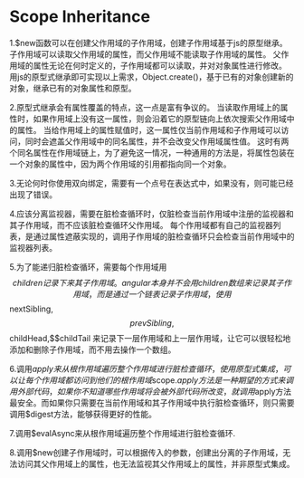 # Scope Inheritance

1.$new函数可以在创建父作用域的子作用域，创建子作用域基于js的原型继承。
子作用域可以读取父作用域的属性，而父作用域不能读取子作用域的属性。
父作用域的属性无论在何时定义的，子作用域都可以读取，并对对象属性进行修改。
用js的原型式继承即可实现以上需求，Object.create()，基于已有的对象创建新的对象，继承已有的对象属性和原型。

2.原型式继承会有属性覆盖的特点，这一点是富有争议的。
当读取作用域上的属性时，如果作用域上没有这一属性，则会沿着它的原型链向上依次搜索父作用域中的属性。
当给作用域上的属性赋值时，这一属性仅当前作用域和子作用域可以访问，同时会遮盖父作用域中的同名属性，并不会改变父作用域属性值。
这时有两个同名属性在作用域链上，为了避免这一情况，一种通用的方法是，将属性包装在一个对象的属性中，因为两个作用域的引用都指向同一个对象。

3.无论何时你使用双向绑定，需要有一个点号在表达式中，如果没有，则可能已经出现了错误。

4.应该分离监视器，需要在脏检查循环时，仅脏检查当前作用域中注册的监视器和其子作用域，而不应该脏检查循环父作用域。
每个作用域都有自己的监视器列表，是通过属性遮蔽实现的，调用子作用域的脏检查循环只会检查当前作用域中的监视器列表。

5.为了能递归脏检查循环，需要每个作用域用$$children记录下来其子作用域。
angular本身并不会用children数组来记录其子作用域，而是通过一个链表记录子作用域，使用$$nextSibling, $$prevSibling, $$childHead,$$childTail
来记录下一层作用域和上一层作用域，让它可以很轻松地添加和删除子作用域，而不用去操作一个数组。

6.调用$apply来从根作用域遍历整个作用域进行脏检查循环，使用原型式集成，可以让每个作用域都访问到他们的根作用域$scope.$apply方法是一种期望的方式来调用外部代码，如果你不知道哪些作用域将会被外部代码所改变，就调用$apply方法最安全。而如果你只需要在当前作用域和其子作用域中执行脏检查循环，则只需要调用$digest方法，能够获得更好的性能。

7.调用$evalAsync来从根作用域遍历整个作用域进行脏检查循环.

8.调用$new创建子作用域时，可以根据传入的参数，创建出分离的子作用域，无法访问其父作用域上的属性，也无法监视其父作用域上的属性，并非原型式集成。



